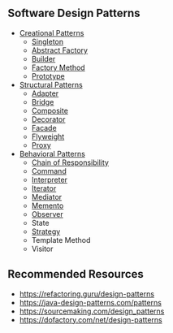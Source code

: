 ## Software Design Patterns
- [Creational Patterns](https://medium.com/@murat-cakmak/list/creational-patterns-9ce60129857f)
  - [Singleton](https://medium.com/@murat-cakmak/singleton-design-pattern-kod-%C3%B6rne%C4%9Fiyle-shortly-1f4d03c928f7)
  - [Abstract Factory](https://medium.com/@murat-cakmak/abstract-factory-design-kod-%C3%B6rne%C4%9Fiyle-6fd2253e57dd)
  - [Builder](https://medium.com/@murat-cakmak/builder-design-pattern-kod-%C3%B6rne%C4%9Fiyle-178c8f854dad)
  - [Factory Method](https://medium.com/@murat-cakmak/factory-design-pattern-kod-%C3%B6rne%C4%9Fiyle-shortly-5c30e226283b)
  - [Prototype](https://medium.com/@murat-cakmak/prototype-design-pattern-kod-%C3%B6rne%C4%9Fiyle-7ecd54ae52eb)
- [Structural Patterns](https://medium.com/@murat-cakmak/list/structural-patterns-29dbabd99565)
  - [Adapter](https://medium.com/@murat-cakmak/adapter-design-pattern-kod-%C3%B6rne%C4%9Fiyle-f1c49c1ae4f1) 
  - [Bridge](https://medium.com/@murat-cakmak/bridge-design-pattern-kod-%C3%B6rne%C4%9Fiyle-51971cf0d173)
  - [Composite](https://medium.com/@murat-cakmak/composite-design-pattern-kod-%C3%B6rne%C4%9Fiyle-bdc7d9220e6f)
  - [Decorator](https://medium.com/@murat-cakmak/decorator-design-pattern-kod-%C3%B6rne%C4%9Fiyle-5373c518d36b)
  - [Facade](https://medium.com/@murat-cakmak/facade-design-pattern-kod-%C3%B6rne%C4%9Fiyle-shortly-92ed2dcbeb00) 
  - [Flyweight](https://medium.com/@murat-cakmak/flyweight-design-pattern-kod-%C3%B6rne%C4%9Fiyle-a5c7f2fd0bb6)
  - [Proxy](https://medium.com/@murat-cakmak/proxy-design-pattern-kod-%C3%B6rne%C4%9Fiyle-a882dfb2d02)
- [Behavioral Patterns](https://medium.com/@murat-cakmak/list/behavioral-patterns-d9beaa49d7f6)
  - [Chain of Responsibility](https://medium.com/@murat-cakmak/chain-of-responsibility-design-pattern-kod-%C3%B6rne%C4%9Fiyle-69b976282cd6)
  - [Command](https://medium.com/@murat-cakmak/command-design-pattern-kod-%C3%B6rne%C4%9Fiyle-b3ba61b69154)
  - [Interpreter](https://medium.com/@murat-cakmak/interpreter-design-pattern-kod-%C3%B6rne%C4%9Fiyle-4cf6e3a51c34)
  - [Iterator](https://medium.com/@murat-cakmak/iterator-design-pattern-kod-%C3%B6rne%C4%9Fiyle-ad983bc82bc6)
  - [Mediator](https://medium.com/@murat-cakmak/mediator-design-pattern-kod-%C3%B6rne%C4%9Fiyle-a7868fad3ca1)
  - [Memento](https://medium.com/@murat-cakmak/memento-design-pattern-kod-%C3%B6rne%C4%9Fiyle-84eae55e0d9c)
  - [Observer](https://medium.com/@murat-cakmak/observer-design-pattern-kod-%C3%B6rne%C4%9Fiyle-befed8162fe4)
  - State
  - [Strategy](https://medium.com/@murat-cakmak/strategy-design-pattern-kod-%C3%B6rne%C4%9Fiyle-7f6d34c60203)
  - Template Method
  - Visitor

## Recommended Resources
- https://refactoring.guru/design-patterns
- https://java-design-patterns.com/patterns
- https://sourcemaking.com/design_patterns
- https://dofactory.com/net/design-patterns




